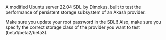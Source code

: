 A modified Ubuntu server 22.04 SDL by Dimokus, built to test the performance of persistent storage subsystem of an Akash provider.

Make sure you update your root password in the SDL!!
Also, make sure you specify the correct storage class of the provider you want to test (beta1/beta2/beta3).

